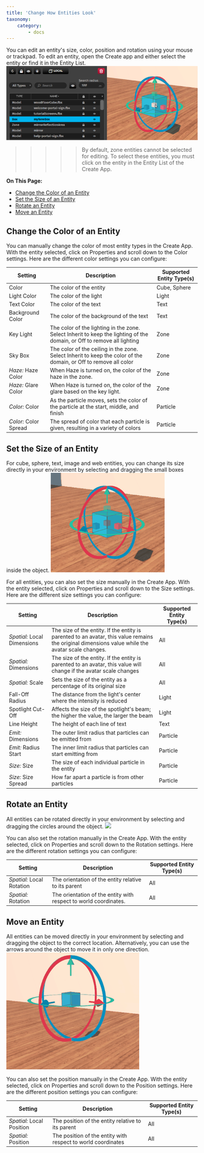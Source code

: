 ```yaml
---
title: 'Change How Entities Look'
taxonomy:
    category:
        - docs
---
```


You can edit an entity's size, color, position and rotation using your mouse or trackpad. To edit an entity, open the Create app and either select the entity or find it in the Entity List. 
![](select-entity.PNG)
>>>>>By default, zone entities cannot be selected for editing. To select these entities, you must click on the entity in the Entity List of the Create App.


**On This Page:**
* [Change the Color of an Entity](#change-the-color-of-an-entity)
* [Set the Size of an Entity](#set-the-size-of-an-entity)
* [Rotate an Entity](#rotate-entity)
* [Move an Entity](#move-an-entity)

## Change the Color of an Entity

You can manually change the color of most entity types in the Create App. With the entity selected, click on Properties and scroll down to the Color settings. Here are the different color settings you can configure:

| Setting  | Description  | Supported Entity Type(s)  |
|---|---|---|
| Color  | The color of the entity  | Cube, Sphere  |
| Light Color  | The color of the light   | Light  |
| Text Color  | The color of the text   | Text  |
| Background Color  | The color of the background of the text   | Text  |
| Key Light  | The color of the lighting in the zone. Select Inherit to keep the lighting of the domain, or Off to remove all lighting   | Zone  |
| Sky Box  | The color of the ceiling in the zone. Select Inherit to keep the color of the domain, or Off to remove all color   | Zone  |
| *Haze:* Haze Color  | When Haze is turned on, the color of the haze in the zone.   | Zone  |
| *Haze:* Glare Color  | When Haze is turned on, the color of the glare based on the key light.   | Zone  |
| *Color:* Color  | As the particle moves, sets the color of the particle at the start, middle, and finish    | Particle  |
| *Color:* Color Spread  | The spread of color that each particle is given, resulting in a variety of colors    | Particle  |


## Set the Size of an Entity
For cube, sphere, text, image and web entities, you can change its size directly in your environment by selecting and dragging the small boxes inside the object. 
![](resize-entity.gif)

For all entities, you can also set the size manually in the Create App. With the entity selected, click on Properties and scroll down to the Size settings. Here are the different size settings you can configure:

| Setting  | Description  | Supported Entity Type(s)  |
|---|---|---|
| *Spatial:* Local Dimensions  | The size of the entity. If the entity is parented to an avatar, this value remains the original dimensions value while the avatar scale changes.   | All  |
| *Spatial:* Dimensions  | The size of the entity. If the entity is parented to an avatar, this value will change if the avatar scale changes  | All  |
| *Spatial:* Scale  | Sets the size of the entity as a percentage of its original size  | All  |
| Fall-Off Radius  | The distance from the light's center where the intensity is reduced  | Light  |
| Spotlight Cut-Off  | Affects the size of the spotlight's beam; the higher the value, the larger the beam  | Light  |
| Line Height  | The height of each line of text  | Text  |
| *Emit:* Dimensions  | The outer limit radius that particles can be emitted from  | Particle  |
| *Emit:* Radius Start  | The inner limit radius that particles can start emitting from  | Particle  |
| *Size:* Size  | The size of each individual particle in the entity  | Particle  |
| *Size:* Size Spread  | How far apart a particle is from other particles   | Particle  |

## Rotate an Entity

All entities can be rotated directly in your environment by selecting and dragging the circles around the object. 
![](rotate-entity.gif)

You can also set the rotation manually in the Create App. With the entity selected, click on Properties and scroll down to the Rotation settings. Here are the different rotation settings you can configure:

| Setting  | Description  | Supported Entity Type(s)  |
|---|---|---|
| *Spatial:* Local Rotation  | The orientation of the entity relative to its parent   | All  |
| *Spatial:* Rotation  | The orientation of the entity with respect to world coordinates.  | All  |

## Move an Entity

All entities can be moved directly in your environment by selecting and dragging the object to the correct location. Alternatively, you can use the arrows around the object to move it in only one direction. 
![](move-entity.gif)

You can also set the position manually in the Create App. With the entity selected, click on Properties and scroll down to the Position settings. Here are the different position settings you can configure:

| Setting  | Description  | Supported Entity Type(s)  |
|---|---|---|
| *Spatial:* Local Position  | The position of the entity relative to its parent   | All  |
| *Spatial:* Position  | The position of the entity with respect to world coordinates  | All  |

